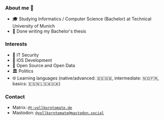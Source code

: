 ### About me 🍅

- 🎓 Studying Informatics / Computer Science (Bachelor) at Technical University of Munich
- 📝 Done writing my Bachelor's thesis



### Interests

- 🔐 IT Security
- 📱 iOS Development
- 📖 Open Source and Open Data
- 🏛 Politics
- 🌐 Learning languages (native/advanced: 🇩🇪🇬🇧, intermediate: 🇳🇴🇫🇷, basics: 🇪🇸🇳🇱🇸🇦🇺🇦)



### Contact
- Matrix: [`@t:vollkorntomate.de`](https://matrix.to/#/@t:vollkorntomate.de)
- Mastodon: <a rel="me" href="https://mastodon.social/@vollkorntomate">`@vollkorntomate@mastodon.social`</a>
